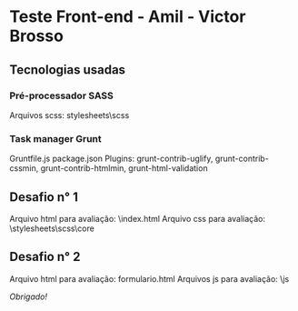 # Teste Front-end - Amil - Victor Brosso

## Tecnologias usadas

### Pré-processador SASS
Arquivos scss: stylesheets\scss

### Task manager Grunt
Gruntfile.js
package.json
Plugins: grunt-contrib-uglify, grunt-contrib-cssmin, grunt-contrib-htmlmin, grunt-html-validation

## Desafio n° 1
Arquivo html para avaliação: \index.html
Arquivo css para avaliação: \stylesheets\scss\core

## Desafio n° 2
Arquivo html para avaliação: formulario.html
Arquivos js para avaliação: \js


*Obrigado!*